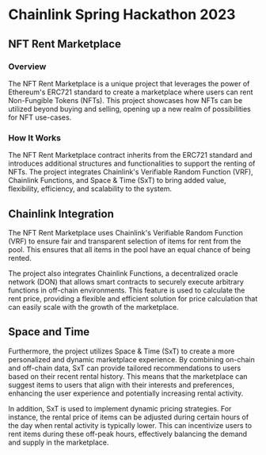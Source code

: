 # Chainlink Spring Hackathon 2023

## NFT Rent Marketplace

### Overview

The NFT Rent Marketplace is a unique project that leverages the power of Ethereum's ERC721 standard to create a marketplace where users can rent Non-Fungible Tokens (NFTs). This project showcases how NFTs can be utilized beyond buying and selling, opening up a new realm of possibilities for NFT use-cases.

### How It Works

The NFT Rent Marketplace contract inherits from the ERC721 standard and introduces additional structures and functionalities to support the renting of NFTs.
The project integrates Chainlink's Verifiable Random Function (VRF), Chainlink Functions, and Space & Time (SxT) to bring added value, flexibility, efficiency, and scalability to the system.

## Chainlink Integration

The NFT Rent Marketplace uses Chainlink's Verifiable Random Function (VRF) to ensure fair and transparent selection of items for rent from the pool. This ensures that all items in the pool have an equal chance of being rented.

The project also integrates Chainlink Functions, a decentralized oracle network (DON) that allows smart contracts to securely execute arbitrary functions in off-chain environments. This feature is used to calculate the rent price, providing a flexible and efficient solution for price calculation that can easily scale with the growth of the marketplace.

## Space and Time

Furthermore, the project utilizes Space & Time (SxT) to create a more personalized and dynamic marketplace experience. By combining on-chain and off-chain data, SxT can provide tailored recommendations to users based on their recent rental history. This means that the marketplace can suggest items to users that align with their interests and preferences, enhancing the user experience and potentially increasing rental activity.

In addition, SxT is used to implement dynamic pricing strategies. For instance, the rental price of items can be adjusted during certain hours of the day when rental activity is typically lower. This can incentivize users to rent items during these off-peak hours, effectively balancing the demand and supply in the marketplace.
